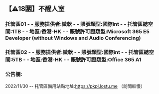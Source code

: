 ## 【⚠18🈲】不醒人室

### 托管區01 - - 服務提供者:微軟 - - 賬號類型:國際int - - 托管區總空間:1TB - - 地區:香港-HK - - 賬號許可證類型:Microsoft 365 E5 Developer (without Windows and Audio Conferencing)

### 托管區02 - - 服務提供者:微軟 - - 賬號類型:國際int - - 托管區總空間:5TB - - 地區:香港-HK - - 賬號許可證類型:Office 365 A1

### 公告欄:

2022/11/30 -- 托管區備用站點地址:https://pkpl.lostu.me （訪問較慢）






